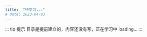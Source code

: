 ```yaml
---
title:  "待学习..."
# date: 2023-04-03
---
```


::: tip 提示
    目录是提前建立的，内容还没有写，正在学习中
    loading...
:::
